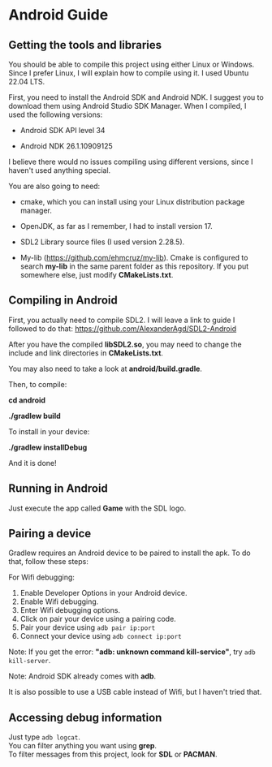 # Android Guide

## Getting the tools and libraries

You should be able to compile this project using either Linux or Windows.
Since I prefer Linux, I will explain how to compile using it.
I used Ubuntu 22.04 LTS.

First, you need to install the Android SDK and Android NDK.
I suggest you to download them using Android Studio SDK Manager.
When I compiled, I used the following versions:

- Android SDK API level 34

- Android NDK 26.1.10909125

I believe there would no issues compiling using different versions, since I haven't used anything special.

You are also going to need:

- cmake, which you can install using your Linux distribution package manager.

- OpenJDK, as far as I remember, I had to install version 17.

- SDL2 Library source files (I used version 2.28.5).

- My-lib (https://github.com/ehmcruz/my-lib). Cmake is configured to search **my-lib** in the same parent folder as this repository. If you put somewhere else, just modify **CMakeLists.txt**.

## Compiling in Android

First, you actually need to compile SDL2. I will leave a link to guide I followed to do that: https://github.com/AlexanderAgd/SDL2-Android

After you have the compiled **libSDL2.so**, you may need to change the include and link directories in **CMakeLists.txt**.

You may also need to take a look at **android/build.gradle**.

Then, to compile:

**cd android**    

**./gradlew build**

To install in your device:

**./gradlew installDebug**

And it is done!    

## Running in Android

Just execute the app called **Game** with the SDL logo.

## Pairing a device

Gradlew requires an Android device to be paired to install the apk.
To do that, follow these steps:

For Wifi debugging:

1. Enable Developer Options in your Android device.
1. Enable Wifi debugging.
1. Enter Wifi debugging options.
1. Click on pair your device using a pairing code.
1. Pair your device using `adb pair ip:port`
1. Connect your device using `adb connect ip:port`

Note: If you get the error: **"adb: unknown command kill-service"**, try `adb kill-server`.

Note: Android SDK already comes with **adb**.

It is also possible to use a USB cable instead of Wifi, but I haven't tried that.

## Accessing debug information

Just type `adb logcat`.    
You can filter anything you want using **grep**.    
To filter messages from this project, look for **SDL** or **PACMAN**.
